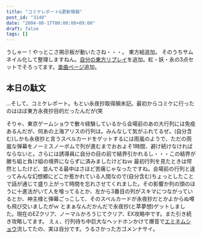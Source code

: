 ```yaml
---
title: "コミケレポート&更新情報"
post_id: "3148"
date: "2004-08-17T00:00:00+09:00"
draft: false
tags: []
---
```



うしゃー！やっとこさ掲示板が動いたさね・・・。 東方絵追加。 そのうちサムネイル化して整理しますねん。[自分の東方リプレイ](/th_replay)を追加。紅・妖・永の3点セットでそろってます。[楽曲ページ](/category/products/musics)追加。
## 本日の駄文
…そして、コミケレポート。もとい永夜抄取得顛末記。最初からコミケに行ったのはほぼ東方永夜抄目的だったんだが(笑

そりゃ、東京ゲームショウで散々経験しているから会場前のあの大行列には免疫あるんだが、何あの上海アリスの行列は。みんなして気がふれてるぜ。(自分含む)しかも永夜抄と言うスペルカードをゲットするには雨嵐のようで、ただの雨嵐な弾幕をノーミスノーボムで列が進むまでおおよそ1時間、避け続けなければならないと。さらには誘導員に自分の目の前で結界引かれるし・・・この結界が勝ち組と負け組の境界にならずに済みましたけどねｗ 最初行列を見たときは愕然としたけど、並んでる最中はさほど苦痛じゃなったですね。会場前の行列と違ってみんな幻想郷にどこか惹かれている人間なので(自分含む)ちょっとしたことで話が通じて盛り上がって時間を忘れさせてくれました。その影響か列の頭のほうに十進法がいて人を喰ってるとか、左から3番目の列がスキマにつながっているとか、神主様と弾幕ごっこして、そのスペルカードが永夜抄だとかよからぬ噂も飛び交いましたがｗ とまぁなんだかんだで永夜抄(と萃夢想)ゲットしました。現在のEZクリア、ノーマルかろうじてクリア、EX攻略中です。また引き続き攻略してます。 えぇ、行列待ち中巨大なヘッドホンかけて爆音で[エミネムショウ](http://www.amazon.co.jp/gp/product/B000FTW6YO/ref=as_li_ss_tl?ie=UTF8&camp=247&creative=7399&creativeASIN=B000FTW6YO&linkCode=as2&tag=danmaq-22)流してたの、実は自分です。うるさかった方ゴメンナサイ。
